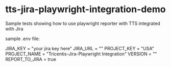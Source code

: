 # tts-jira-playwright-integration-demo
Sample tests showing how to use playwright reporter with TTS integrated with Jira

sample .env file:

JIRA_KEY = "your jira key here"
JIRA_URL = ""
PROJECT_KEY = "USA"
PROJECT_NAME = "Tricentis-Jira-Playwright Integration"
VERSION = ""
REPORT_TO_JIRA = true
